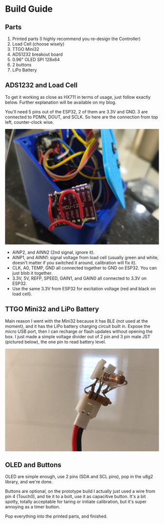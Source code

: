 # Build Guide

## Parts

1. Printed parts (I highly recommend you re-design the Controller)
2. Load Cell (choose wisely)
3. TTGO Mini32
4. ADS1232 breakout board
5. 0.96" OLED SPI 128x64
6. 2 buttons
7. LiPo Battery

## ADS1232 and Load Cell

To get it working as close as HX711 in terms of usage, just follow exactly below. Further explanation will be available on my blog.

You'll need 5 pins out of the ESP32, 2 of them are 3.3V and GND. 3 are connected to PDMN, DOUT, and SCLK. So here are the connection from top left, counter-clock wise.

![ADS1232](images/IMG20201007162124.jpg?raw=true)

- AINP2, and AINN2 (2nd signal, ignore it).
- AINP1, and AINN1: signal voltage from load cell (usually green and white, doesn't matter if you switched it around, calibration will fix it).
- CLK, A0, TEMP, GND all connected together to GND on ESP32. You can just blob it together.
- 3.3V, 5V, REFP, SPEED, GAIN1, and GAIN0 all connected to 3.3V on ESP32.
- Use the same 3.3V from ESP32 for excitation voltage (red and black on load cell).

## TTGO Mini32 and LiPo Battery

Main reason I went with the Mini32 because it has BLE (not used at the moment), and it has the LiPo battery charging circuit built in. Expose the micro USB port, then I can recharge or flash updates without opening the box. I just made a simple voltage divider out of 2 pin and 3 pin male JST (pictured below), the one pin to read battery level.

![Voltage Divider](images/voltage-divider.jpg?raw=true)

## OLED and Buttons

OLED are simple enough, use 2 pins (SDA and SCL pins), pop in the u8g2 library, and we're done.

Buttons are optional, on the prototype build I actually just used a wire from pin 4 (Touch0), and tie it to a bolt, use it as capacitive button. It's a bit spotty, totally acceptable for taring or initiate calibration, but it's super annoying as a timer button.

Pop everything into the printed parts, and finished.
